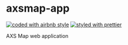 # axsmap-app

[![coded with airbnb style](https://camo.githubusercontent.com/9829cb01a7f7b1bc7ad5e52f5c5451cd97983189/68747470733a2f2f696d672e736869656c64732e696f2f62616467652f636f64652532307374796c652d416972626e622d6666356135662e737667)](https://github.com/airbnb/javascript)
[![styled with prettier](https://img.shields.io/badge/styled_with-prettier-ff69b4.svg)](https://github.com/prettier/prettier)

AXS Map web application
